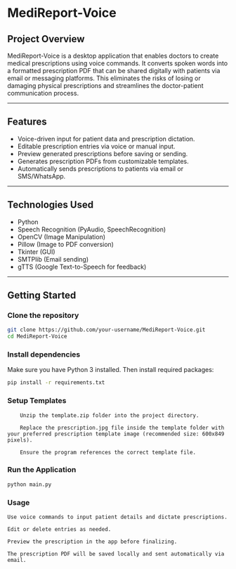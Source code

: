 # MediReport-Voice

## Project Overview  
MediReport-Voice is a desktop application that enables doctors to create medical prescriptions using voice commands. It converts spoken words into a formatted prescription PDF that can be shared digitally with patients via email or messaging platforms. This eliminates the risks of losing or damaging physical prescriptions and streamlines the doctor-patient communication process.

---

## Features  
- Voice-driven input for patient data and prescription dictation.  
- Editable prescription entries via voice or manual input.  
- Preview generated prescriptions before saving or sending.  
- Generates prescription PDFs from customizable templates.  
- Automatically sends prescriptions to patients via email or SMS/WhatsApp.

---

## Technologies Used  
- Python  
- Speech Recognition (PyAudio, SpeechRecognition)  
- OpenCV (Image Manipulation)  
- Pillow (Image to PDF conversion)  
- Tkinter (GUI)  
- SMTPlib (Email sending)  
- gTTS (Google Text-to-Speech for feedback)

---

## Getting Started

### Clone the repository  
```bash
git clone https://github.com/your-username/MediReport-Voice.git
cd MediReport-Voice
```

### Install dependencies

Make sure you have Python 3 installed. Then install required packages:
```bash
pip install -r requirements.txt
```

### Setup Templates
```
    Unzip the template.zip folder into the project directory.

    Replace the prescription.jpg file inside the template folder with your preferred prescription template image (recommended size: 600x849 pixels).

    Ensure the program references the correct template file.
```
### Run the Application
```bash  
python main.py
```
### Usage

    Use voice commands to input patient details and dictate prescriptions.

    Edit or delete entries as needed.

    Preview the prescription in the app before finalizing.

    The prescription PDF will be saved locally and sent automatically via email.
  

